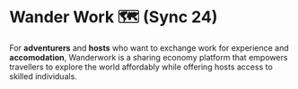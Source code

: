 # Wander Work 🗺️ (Sync 24) 

For **adventurers** and **hosts** who want to exchange work for experience and **accomodation**, Wanderwork is a sharing economy platform that empowers travellers to explore the world affordably while offering hosts access to skilled individuals.


